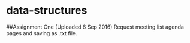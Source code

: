 # data-structures

##Assignment One (Uploaded 6 Sep 2016)
Request meeting list agenda pages and saving as .txt file.